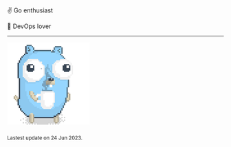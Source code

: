 :v: Go enthusiast

:muscle: DevOps lover

---

![Image alt text](/images/gopher_with_coffee.gif)


<sub>Lastest update on 24 Jun 2023.</sub>
